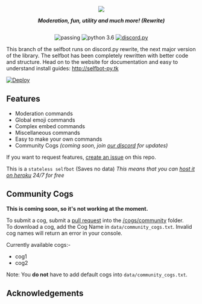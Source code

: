 <div align="center">
        <p> <img src="https://i.imgur.com/lBSqWgt.png"/> </p>
        <p><i><b>Moderation, fun, utility and much more! (Rewrite)</b></i></p>
	<p> 
		<a href="https://discord.gg/2B4UvKx"><img src="https://discordapp.com/api/guilds/376697605029101569/widget.png?style=banner2" alt="" /></a>
	</p>
	<p>	<img src="https://img.shields.io/badge/build-passing-brightgreen.svg?style=for-the-badge" alt="passing" /></a>
		<img src="https://img.shields.io/badge/python-3.6-brightgreen.svg?style=for-the-badge" alt="python 3.6" /></a>
		<a href="https://github.com/Rapptz/discord.py"><img src="https://img.shields.io/badge/discord-py-orange.svg?style=for-the-badge" alt="discord.py" /></a>
	</p>
</div> 

This branch of the selfbot runs on discord.py rewrite, the next major version of the library. The selfbot has been completely rewritten with better code and structure. Head on to the website for documentation and easy to understand install guides: http://selfbot-py.tk

[![Deploy](https://www.herokucdn.com/deploy/button.png)](https://heroku.com/deploy?template=https://github.com/zziger/selfbot.py/tree/rewrite)

## Features

* Moderation commands
* Global emoji commands
* Complex embed commands
* Miscellaneous commands 
* Easy to make your own commands
* Community Cogs *(coming soon, join [our discord](https://discord.gg/pmQSbAd) for updates)*

If you want to request features, [create an issue](https://github.com/verixx/selfbot/issues) on this repo.


This is a `stateless selfbot` (Saves no data) *This means that you can [host it on heroku](https://github.com/verixx/selfbot/wiki/Heroku) 24/7 for free*  

## Community Cogs

**This is coming soon, so it's not working at the moment.**

To submit a cog, submit a [pull request](https://github.com/verixx/selfbot.py/pulls) into the [/cogs/community](https://github.com/verixx/selfbot.py/tree/rewrite/cogs/community) folder.        
To download a cog, add the Cog Name in `data/community_cogs.txt`. Invalid cog names will return an error in your console.

Currently available cogs:-    
* cog1
* cog2

Note: You **do not** have to add default cogs into `data/community_cogs.txt`.

## Acknowledgements 

